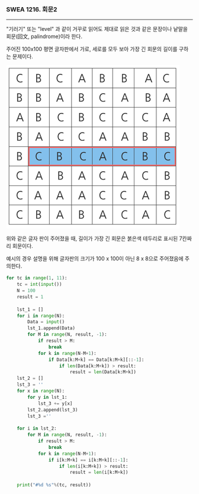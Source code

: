 ### SWEA 1216. 회문2

---

"기러기" 또는 "level" 과 같이 거꾸로 읽어도 제대로 읽은 것과 같은 문장이나 낱말을 회문(回文, palindrome)이라 한다.

주어진 100x100 평면 글자판에서 가로, 세로를 모두 보아 가장 긴 회문의 길이를 구하는 문제이다.

![13](./images/13.PNG)

위와 같은 글자 판이 주어졌을 때, 길이가 가장 긴 회문은 붉은색 테두리로 표시된 7칸짜리 회문이다.

예시의 경우 설명을 위해 글자판의 크기가 100 x 100이 아닌 8 x 8으로 주어졌음에 주의한다.

```python
for tc in range(1, 11):
    tc = int(input())
    N = 100
    result = 1

    lst_1 = []
    for i in range(N):
        Data = input()
        lst_1.append(Data)
        for M in range(N, result, -1):
            if result > M:
                break
            for k in range(N-M+1):
                if Data[k:M+k] == Data[k:M+k][::-1]:
                    if len(Data[k:M+k]) > result:
                        result = len(Data[k:M+k])
    lst_2 = []
    lst_3 = ''
    for x in range(N):
        for y in lst_1:
            lst_3 += y[x]
        lst_2.append(lst_3)
        lst_3 =''

    for i in lst_2:
        for M in range(N, result, -1):
            if result > M:
                break
            for k in range(N-M+1):
                if i[k:M+k] == i[k:M+k][::-1]:
                    if len(i[k:M+k]) > result:
                        result = len(i[k:M+k])

    print("#%d %s"%(tc, result))
```

